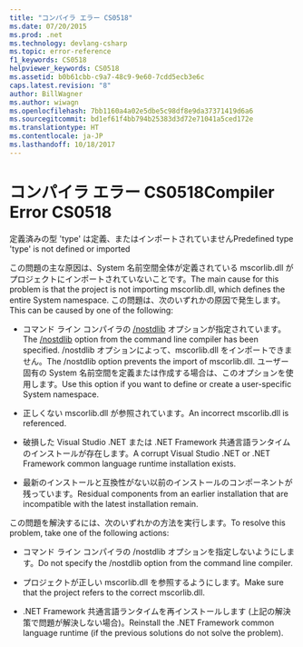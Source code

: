 ```yaml
---
title: "コンパイラ エラー CS0518"
ms.date: 07/20/2015
ms.prod: .net
ms.technology: devlang-csharp
ms.topic: error-reference
f1_keywords: CS0518
helpviewer_keywords: CS0518
ms.assetid: b0b61cbb-c9a7-48c9-9e60-7cdd5ecb3e6c
caps.latest.revision: "8"
author: BillWagner
ms.author: wiwagn
ms.openlocfilehash: 7bb1160a4a02e5dbe5c98df8e9da37371419d6a6
ms.sourcegitcommit: bd1ef61f4bb794b25383d3d72e71041a5ced172e
ms.translationtype: HT
ms.contentlocale: ja-JP
ms.lasthandoff: 10/18/2017
---
```

# <a name="compiler-error-cs0518"></a><span data-ttu-id="0f576-102">コンパイラ エラー CS0518</span><span class="sxs-lookup"><span data-stu-id="0f576-102">Compiler Error CS0518</span></span>
<span data-ttu-id="0f576-103">定義済みの型 'type' は定義、またはインポートされていません</span><span class="sxs-lookup"><span data-stu-id="0f576-103">Predefined type 'type' is not defined or imported</span></span>  
  
 <span data-ttu-id="0f576-104">この問題の主な原因は、System 名前空間全体が定義されている mscorlib.dll がプロジェクトにインポートされていないことです。</span><span class="sxs-lookup"><span data-stu-id="0f576-104">The main cause for this problem is that the project is not importing mscorlib.dll, which defines the entire System namespace.</span></span> <span data-ttu-id="0f576-105">この問題は、次のいずれかの原因で発生します。</span><span class="sxs-lookup"><span data-stu-id="0f576-105">This can be caused by one of the following:</span></span>  
  
-   <span data-ttu-id="0f576-106">コマンド ライン コンパイラの [/nostdlib](../../../csharp/language-reference/compiler-options/nostdlib-compiler-option.md) オプションが指定されています。</span><span class="sxs-lookup"><span data-stu-id="0f576-106">The [/nostdlib](../../../csharp/language-reference/compiler-options/nostdlib-compiler-option.md) option from the command line compiler has been specified.</span></span> <span data-ttu-id="0f576-107">/nostdlib オプションによって、mscorlib.dll をインポートできません。</span><span class="sxs-lookup"><span data-stu-id="0f576-107">The /nostdlib option prevents the import of mscorlib.dll.</span></span> <span data-ttu-id="0f576-108">ユーザー固有の System 名前空間を定義または作成する場合は、このオプションを使用します。</span><span class="sxs-lookup"><span data-stu-id="0f576-108">Use this option if you want to define or create a user-specific System namespace.</span></span>  
  
-   <span data-ttu-id="0f576-109">正しくない mscorlib.dll が参照されています。</span><span class="sxs-lookup"><span data-stu-id="0f576-109">An incorrect mscorlib.dll is referenced.</span></span>  
  
-   <span data-ttu-id="0f576-110">破損した Visual Studio .NET または .NET Framework 共通言語ランタイムのインストールが存在します。</span><span class="sxs-lookup"><span data-stu-id="0f576-110">A corrupt Visual Studio .NET or .NET Framework common language runtime installation exists.</span></span>  
  
-   <span data-ttu-id="0f576-111">最新のインストールと互換性がない以前のインストールのコンポーネントが残っています。</span><span class="sxs-lookup"><span data-stu-id="0f576-111">Residual components from an earlier installation that are incompatible with the latest installation remain.</span></span>  
  
 <span data-ttu-id="0f576-112">この問題を解決するには、次のいずれかの方法を実行します。</span><span class="sxs-lookup"><span data-stu-id="0f576-112">To resolve this problem, take one of the following actions:</span></span>  
  
-   <span data-ttu-id="0f576-113">コマンド ライン コンパイラの /nostdlib オプションを指定しないようにします。</span><span class="sxs-lookup"><span data-stu-id="0f576-113">Do not specify the /nostdlib option from the command line compiler.</span></span>  
  
-   <span data-ttu-id="0f576-114">プロジェクトが正しい mscorlib.dll を参照するようにします。</span><span class="sxs-lookup"><span data-stu-id="0f576-114">Make sure that the project refers to the correct mscorlib.dll.</span></span>  
  
-   <span data-ttu-id="0f576-115">.NET Framework 共通言語ランタイムを再インストールします (上記の解決策で問題が解決しない場合)。</span><span class="sxs-lookup"><span data-stu-id="0f576-115">Reinstall the .NET Framework common language runtime (if the previous solutions do not solve the problem).</span></span>
